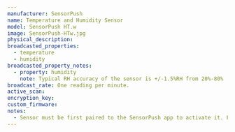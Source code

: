 ```yaml
---
manufacturer: SensorPush
name: Temperature and Humidity Sensor
model: SensorPush HT.w
image: SensorPush-HTw.jpg
physical_description:
broadcasted_properties:
  - temperature
  - humidity
broadcasted_property_notes:
  - property: humidity
    note: Typical RH accuracy of the sensor is +/-1.5%RH from 20%-80%
broadcast_rate: One reading per minute.
active_scan:
encryption_key:
custom_firmware:
notes:
  - Sensor must be first paired to the SensorPush app to activate it. Following this activation, it can be used with Home Assistant with or without further interaction with the SensorPush app.
---
```

